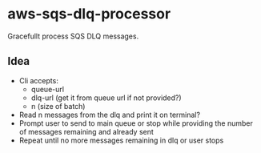 # aws-sqs-dlq-processor
Gracefullt process SQS DLQ messages.


## Idea

- Cli accepts:
  - queue-url
  - dlq-url (get it from queue url if not provided?)
  - n (size of batch)
- Read n messages from the dlq and print it on terminal?
- Prompt user to send to main queue or stop while providing the number of messages remaining and already sent
- Repeat until no more messages remaining in dlq or user stops
